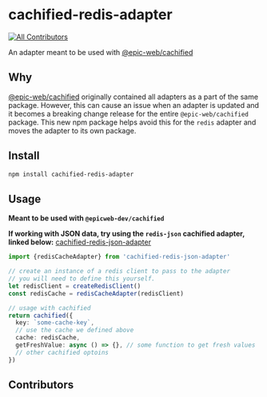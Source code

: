 # cachified-redis-adapter

[![All Contributors](https://img.shields.io/github/all-contributors/mannyv123/cachified-redis-adapter?color=ee8449&style=flat-square)](#contributors)

An adapter meant to be used with
[@epic-web/cachified](https://github.com/epicweb-dev/cachified)

## Why

[@epic-web/cachified](https://github.com/epicweb-dev/cachified) originally
contained all adapters as a part of the same package. However, this can cause an
issue when an adapter is updated and it becomes a breaking change release for
the entire `@epic-web/cachified` package. This new npm package helps avoid this
for the `redis` adapter and moves the adapter to its own package.

## Install

```bash
npm install cachified-redis-adapter
```

## Usage

**Meant to be used with `@epicweb-dev/cachified`**

**If working with JSON data, try using the `redis-json` cachified adapter,
linked below:**
[cachified-redis-json-adapter](https://github.com/tearingItUp786/cachified-redis-json-adapter)

```ts
import {redisCacheAdapter} from 'cachified-redis-json-adapter'

// create an instance of a redis client to pass to the adapter
// you will need to define this yourself.
let redisClient = createRedisClient()
const redisCache = redisCacheAdapter(redisClient)

// usage with cachified
return cachified({
  key: `some-cache-key`,
  // use the cache we defined above
  cache: redisCache,
  getFreshValue: async () => {}, // some function to get fresh values
  // other cachified optoins
})
```

## Contributors

<!-- ALL-CONTRIBUTORS-LIST:START - Do not remove or modify this section -->
<!-- prettier-ignore-start -->
<!-- markdownlint-disable -->

<!-- markdownlint-restore -->
<!-- prettier-ignore-end -->

<!-- ALL-CONTRIBUTORS-LIST:END -->
